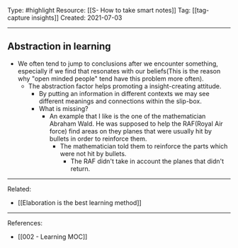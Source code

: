 Type: #highlight 
Resource: [[S- How to take smart notes]]
Tag: [[tag- capture insights]]
Created: 2021-07-03

---
## Abstraction in learning 
- We often tend to jump to conclusions after we encounter something, especially if we find that resonates with our beliefs(This is the reason why "open minded people" tend have this problem more often).
	- The abstraction factor helps promoting a insight-creating attitude.
		- By putting an information in different contexts we may see different meanings and connections within the slip-box.
		- What is missing?
			- An example that I like is the one of the mathematician Abraham Wald. He was supposed to help the RAF(Royal Air force) find areas on they planes that were usually hit by bullets in order to reinforce them.
				- The mathematician told them to reinforce the parts which were not hit by bullets.
					- The RAF didn't take in account the planes that didn't return.

---
Related:
- [[Elaboration is the best learning method]]

---
References:
- [[002 - Learning MOC]]
